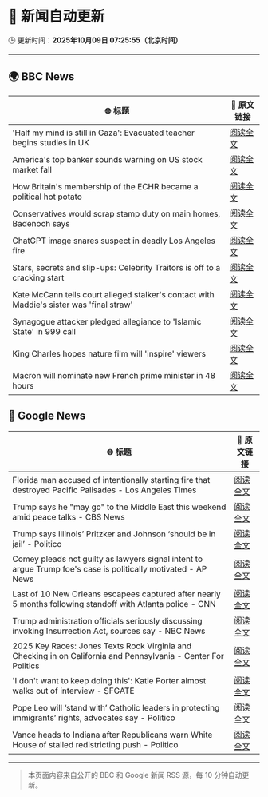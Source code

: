 # 🧠 新闻自动更新

🕒 更新时间：**2025年10月09日 07:25:55（北京时间）**

---

## 🌍 BBC News

| 🌐 标题 | 🔗 原文链接 |
|--------|-------------|
| 'Half my mind is still in Gaza': Evacuated teacher begins studies in UK | [阅读全文](https://www.bbc.com/news/articles/cx25qy1804ro?at_medium=RSS&at_campaign=rss) |
| America's top banker sounds warning on US stock market fall | [阅读全文](https://www.bbc.com/news/articles/cg5ej03p604o?at_medium=RSS&at_campaign=rss) |
| How Britain's membership of the ECHR became a political hot potato | [阅读全文](https://www.bbc.com/news/articles/cm283eqje03o?at_medium=RSS&at_campaign=rss) |
| Conservatives would scrap stamp duty on main homes, Badenoch says | [阅读全文](https://www.bbc.com/news/articles/c20zv94ldpko?at_medium=RSS&at_campaign=rss) |
| ChatGPT image snares suspect in deadly Los Angeles fire | [阅读全文](https://www.bbc.com/news/articles/c8exz5yg14ko?at_medium=RSS&at_campaign=rss) |
| Stars, secrets and slip-ups: Celebrity Traitors is off to a cracking start | [阅读全文](https://www.bbc.com/news/articles/c2038w7lgx1o?at_medium=RSS&at_campaign=rss) |
| Kate McCann tells court alleged stalker's contact with Maddie's sister was 'final straw' | [阅读全文](https://www.bbc.com/news/articles/cnvr0723np8o?at_medium=RSS&at_campaign=rss) |
| Synagogue attacker pledged allegiance to 'Islamic State' in 999 call | [阅读全文](https://www.bbc.com/news/articles/c3drj0dxmr9o?at_medium=RSS&at_campaign=rss) |
| King Charles hopes nature film will 'inspire' viewers | [阅读全文](https://www.bbc.com/news/articles/cd63dxxv9jpo?at_medium=RSS&at_campaign=rss) |
| Macron will nominate new French prime minister in 48 hours | [阅读全文](https://www.bbc.com/news/articles/cj6xjpee1xjo?at_medium=RSS&at_campaign=rss) |

## 📰 Google News

| 🌐 标题 | 🔗 原文链接 |
|--------|-------------|
| Florida man accused of intentionally starting fire that destroyed Pacific Palisades - Los Angeles Times | [阅读全文](https://news.google.com/rss/articles/CBMifkFVX3lxTE5oTTdEZTZMdFdNSGE3ZGUyYnlXcXlIckRycEgtdFJxVVpFbzZhUktDaEdxQ3RLYnBhQ0dLMVY5Q2diTGQ2LXRnSzYwU2lIREVsZFZuYkppWVUyVVRJRU9wTHIweDliWndXcFdMc3p5VWxvaFhuandqOFNTTjRDQQ?oc=5) |
| Trump says he "may go" to the Middle East this weekend amid peace talks - CBS News | [阅读全文](https://news.google.com/rss/articles/CBMiigFBVV95cUxPX2w3VFNkNGhhQUNNLVByZ2JmWnBGU1NBaFVwenBDRzlJLUsydXdpZDV4NDJhbC1ILUI1c2c3dUVXbEJFR0tnQmRnTlhrZVFQaWdWNHV0TEFqajBPdkZQajNjMGFXYUhwaEtnT19IVW5BZ0Mya0RYdUFxUXRyM2tlTHlmdGJXOFEtRFHSAY8BQVVfeXFMT01RVWJaT0szMDFkOUNTZkNhUDRtSEVhU0ZJZXVxNnVKamJyMUpXdVhjRUoxcHBCWmpXc2FnaEZMNTBGM1h4WFlsMzZDNHRzNHh1OHBGRVFKLU1BWE9ScXpGVnh4YXFXS3J6WTRxNW4zS0p3LXpTRkdFMFpNVnVzVFlMNU41TDh1X3IwbFFmajA?oc=5) |
| Trump says Illinois’ Pritzker and Johnson ‘should be in jail’ - Politico | [阅读全文](https://news.google.com/rss/articles/CBMikwFBVV95cUxNRUo0S1pwMTE3SGlFQjVmY2ZacVJYakFMV1RTVjJxYUNiWUdKZTYyWm00RkNsZjJNN3d4WGZ1TlhLMEN4QXNqQ3dCb3AtRHZPY3B3VEszU2t2dEg1WWxhbHJtMEtjS2pYWjYxNFRveEE2SlUtMndZMDdZUk1tQnRYeWdRUGRVbjVKRHYtai1UVXY0WXc?oc=5) |
| Comey pleads not guilty as lawyers signal intent to argue Trump foe's case is politically motivated - AP News | [阅读全文](https://news.google.com/rss/articles/CBMitAFBVV95cUxOS1ExZTJydXNqZkRnZ3hZdkY2QUFRd2Z4M3puTW93dUpQWm9ucDZMTzc3cnNCMnN0anRsM3BCZnJCbXE5SDZkdkFORktFVm1qbjI4bTJxejJ5NEdCUmlWSWFidVFJVXY4TjlLcWtjT1lndzZRUXV6TGpUQlI0UmdWLUVyRzNpcnpHYzdkbWRCajZZZUJZREJlek1Lb1ZfUDZMOFVjS3Y0NGRiRUFFMkVIV010bm4?oc=5) |
| Last of 10 New Orleans escapees captured after nearly 5 months following standoff with Atlanta police - CNN | [阅读全文](https://news.google.com/rss/articles/CBMigAFBVV95cUxQMzBYQ0VsTTBRYkc1YXBiVWNST1dxSGkxNDktR3J4R3drb2QtYTdoUmFkbzZwdFlHcWdqb0tvdG13M3pncTVNWmZ1c0JCV0xLRXFSVmdtSXJzQVBMVTAxNUtZWWw5a2JRTk1mbG1wUlhGcHE1emJPbHJiMmRrUzFWSw?oc=5) |
| Trump administration officials seriously discussing invoking Insurrection Act, sources say - NBC News | [阅读全文](https://news.google.com/rss/articles/CBMixwFBVV95cUxNeVV2R182bW52RHdZNU1mMzVhenJKOFYwXzVvZW1XX21CYVFETzJKQlJBX3I2eWV6WWplZE9aX1N1bDRIUXlkRXZPM21JWkNGcXdUYldDUEdFdjdVOGdvaDNUSm1vcHFaUW1jTDhyVnNEdjFrYTZxZENwUUFjeVBEQjdrZnM3VkNNUVRXT1ppNFV5N1JGUk8tcGJnS0pPeHBTN29OVGFPSzNiQjUxQlVfUW15aE01V1lmVk1MS1JEUTNNbjEwakc40gFWQVVfeXFMTVI4VUUxbnZPVUFMWHJYU3pZbVhDaGI1V3ZSRE5kYVgxRXpDWlFvVThUM09GYXdCc3AtVU5zTHp4c2tBZ1YyQzVvUGdpN3MzVEYzUlA2NWc?oc=5) |
| 2025 Key Races: Jones Texts Rock Virginia and Checking in on California and Pennsylvania - Center For Politics | [阅读全文](https://news.google.com/rss/articles/CBMi2gFBVV95cUxOalMtWkNJV21lc3JiM2J1WEVGOHphR0ZsTzFtZjhPWXhVMTFnVVRRcVNhWmk2N1RsQ2JUT3lpbGYyMkV1OVpGUkdPRF9DTnFWdkY4dXdYaWZISnNsSTVsa1FGWVc5ZTl6U21CVUM2TkdjLU9hc0s4a0xYTVdNYzI4Q2I0YVBCM3NhSGVRYnBvYlA4R2ZTS2pYTXdKT3g2VFRYMS1LcVk0NXpYM3dTUGd3WXJTcFU4QlktUmpTTHVhTWJsRS1JNndrc1FvcGRxOWFuX2Jsb1NEeDVTdw?oc=5) |
| 'I don't want to keep doing this': Katie Porter almost walks out of interview - SFGATE | [阅读全文](https://news.google.com/rss/articles/CBMihgFBVV95cUxOSkt6RXd4RVRjX0plUXltTHU2WTNfN2o0TGNqYzl3T0pjZFlrQmFsc3BVRDBhTEtEZFZvNkR2WWFVZGZtQzlnNkc3R29LVnJzYUM4a0Ntc0xFNDVwdVJLd0VMXzNzMDZlY2hpb3dNVDA4OXB6VzlMVFM5eExGUzk0M3NiV0pmdw?oc=5) |
| Pope Leo will ‘stand with’ Catholic leaders in protecting immigrants’ rights, advocates say - Politico | [阅读全文](https://news.google.com/rss/articles/CBMigwFBVV95cUxNWFd5XzgxX095ekFoaUZ3aG5SZGJsTnZsTTU5cF92VGY4XzVnVjY2MlRqWHZfRVNsVHFMLXNybXljemZ3SHVxM3d6T0pmc1RZc1dfZlp2dWlFUUdpaTc0QTNndDBEYUlzUUQydkhMZkhTa19WZDFOZnJnajFQZGRmeDVJTQ?oc=5) |
| Vance heads to Indiana after Republicans warn White House of stalled redistricting push - Politico | [阅读全文](https://news.google.com/rss/articles/CBMigwFBVV95cUxOR0pGbzFrLXBKazFCMUI1U0lhVnJKVUlyOEVtTmRwWXV3LWd4b055eld6R21tY05VQmJJSXk0elRxc1ZOamxwd3gyWWp2alN2UDM1eUl0U0lLRkc1b3VidkN5YndXbVB0TWRBd1J0dU83ZjFRdHBMSjRNSjdTMkRGTE9LQQ?oc=5) |

---
> 本页面内容来自公开的 BBC 和 Google 新闻 RSS 源，每 10 分钟自动更新。